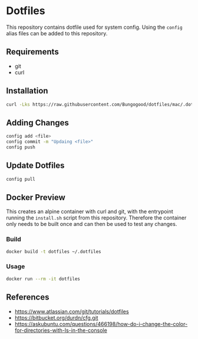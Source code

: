 # Dotfiles
This repository contains dotfile used for system config. Using the `config` alias files can be added to this repository.

## Requirements

- git
- curl

## Installation

```sh
curl -Lks https://raw.githubusercontent.com/Bungogood/dotfiles/mac/.dotfiles/install.sh | /bin/bash
```

## Adding Changes

```sh
config add <file>
config commit -m "Updaing <file>"
config push
```

## Update Dotfiles

```sh
config pull
```

## Docker Preview

This creates an alpine container with curl and git, with the entrypoint running the `install.sh` script from this repository. Therefore the container only needs to be built once and can then be used to test any changes.

### Build
```sh
docker build -t dotfiles ~/.dotfiles
```

### Usage
```sh
docker run --rm -it dotfiles
```

## References

- https://www.atlassian.com/git/tutorials/dotfiles
- https://bitbucket.org/durdn/cfg.git
- https://askubuntu.com/questions/466198/how-do-i-change-the-color-for-directories-with-ls-in-the-console
